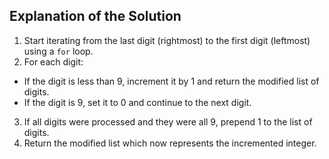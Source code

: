 ## Explanation of the Solution

1. Start iterating from the last digit (rightmost) to the first digit (leftmost) using a `for` loop.
2. For each digit:
  - If the digit is less than 9, increment it by 1 and return the modified list of digits.
  - If the digit is 9, set it to 0 and continue to the next digit.
3. If all digits were processed and they were all 9, prepend 1 to the list of digits.
4. Return the modified list which now represents the incremented integer.
​
